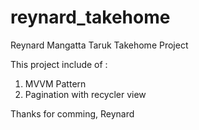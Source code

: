 # reynard_takehome
Reynard Mangatta Taruk Takehome Project

This project include of :
1. MVVM Pattern
2. Pagination with recycler view

Thanks for comming,
Reynard
